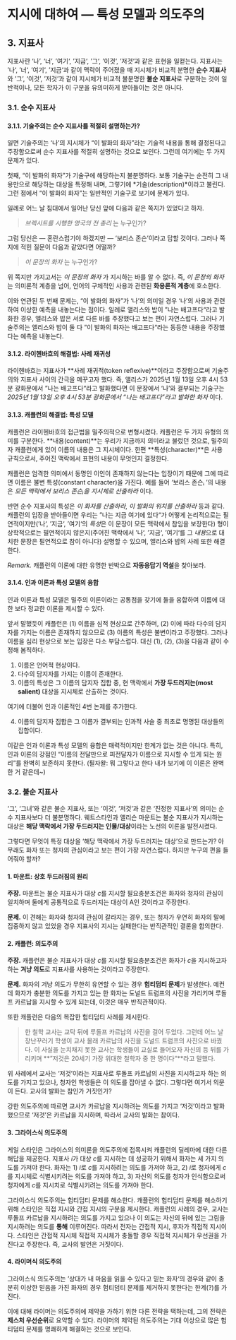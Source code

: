# 지시에 대하여 — 특성 모델과 의도주의

## 3. 지표사

지표사란 ‘나’, ‘너’, ’여기‘, ’지금‘, ’그‘, ’이것‘, ’저것‘과 같은 표현을 일컫는다. 지표사는 ’나‘, ’너‘, ’여기‘, ’지금‘과 같이 맥락이 주어졌을 때 지시체가 비교적 분명한 **순수 지표사**와 ’그’, ‘이것’, ’저것’과 같이 지시체가 비교적 불분명한 **불순 지표사**로 구분하는 것이 일반적이나, 모든 학자가 이 구분을 유의미하게 받아들이는 것은 아니다.

### 3.1. 순수 지표사

#### 3.1.1. 기술주의는 순수 지표사를 적절히 설명하는가?

일면 기술주의는 ‘나’의 지시체가 “이 발화의 화자”라는 기술적 내용을 통해 결정된다고 주장함으로써 순수 지표사를 적절히 설명하는 것으로 보인다. 그런데 여기에는 두 가지 문제가 있다.

첫째, “이 발화의 화자”가 기술구에 해당하는지 불분명하다. 보통 기술구는 순전히 그 내용만으로 해당하는 대상을 특정해 내며, 그렇기에 *기술(description)*이라고 불린다. 그런 점에서 “이 발화의 화자”는 일반적인 기술구로 보기에 문제가 있다.

일례로 어느 날 침대에서 일어난 당신 앞에 다음과 같은 쪽지가 있었다고 하자.

> *브렉시트를 시행한 영국의 전 총리* 는 누구인가?

그럼 당신은 — 혼란스럽기야 하겠지만 — ‘보리스 존슨’이라고 답할 것이다. 그러나 쪽지에 적힌 질문이 다음과 같았다면 어떨까?

> *이 문장의 화자* 는 누구인가?

위 쪽지만 가지고서는 *이 문장의 화자* 가 지시하는 바를 알 수 없다. 즉, *이 문장의 화자* 는 의미론적 계층을 넘어, 언어의 구체적인 사용과 관련된 **화용론적 계층**에 호소한다.

이와 연관된 두 번째 문제는, “이 발화의 화자”가 ‘나’의 의미일 경우 ‘나’의 사용과 관련하여 이상한 예측을 내놓는다는 점이다. 일례로 앨리스와 밥이 ”나는 배고프다“라고 발화한 경우, 앨리스와 밥은 서로 다른 바를 주장했다고 보는 편이 자연스럽다. 그러나 기술주의는 앨리스와 밥이 둘 다 ”이 발화의 화자는 배고프다“라는 동등한 내용을 주장했다는 예측을 내놓는다.


#### 3.1.2. 라이헨바흐의 해결법: 사례 재귀성

라이헨바흐는 지표사가 **사례 재귀적(token reflexive)**이라고 주장함으로써 기술주의와 지표사 사이의 간극을 메꾸고자 했다. 즉, 앨리스가 2025년 1월 13일 오후 4시 53분 광화문에서 ”나는 배고프다“라고 발화했다면 이 문장에서 ‘나’와 결부되는 기술구는 *2025년 1월 13일 오후 4시 53분 광화문에서 “나는 배고프다”라고 발화한 화자* 이다.

#### 3.1.3. 캐플런의 해결법: 특성 모델

캐플런은 라이헨바흐의 접근법을 밀주의적으로 변형시켰다. 캐플런은 두 가지 유형의 의미를 구분한다. **내용(content)**는 우리가 지금까지 의미라고 불렀던 것으로, 밀주의자 캐플런에게 있어 이름의 내용은 그 지시체이다. 한편 **특성(character)**은 사용 규칙으로서, 주어진 맥락에서 표현의 내용이 무엇인지 결정한다.

캐플런은 엄격한 의미에서 동명인 이인이 존재하지 않는다는 입장이기 때문에 그에 따르면 이름은 불변 특성(constant character)을 가진다. 예를 들어 ‘보리스 존슨ᵢ ’의 내용은 *모든 맥락에서 보리스 존슨ᵢ을 지시체로 산출하라* 이다.

반면 순수 지표사의 특성은 *이 화자를 산출하라*, *이 발화의 위치를 산출하라* 등과 같다. 캐플런의 입장을 받아들이면 우리는 ”나는 지금 여기에 있다“가 어떻게 논리적으로는 필연적이지만(’나‘, ’지금‘, ’여기‘의 *특성*은 이 문장이 모든 맥락에서 참임을 보장한다) 형이상학적으로는 필연적이지 않은지(주어진 맥락에서 ’나‘, ’지금‘, ’여기‘를 그 *내용*으로 대치한 문장은 필연적으로 참이 아니다) 설명할 수 있으며, 앨리스와 밥의 사례 또한 해결한다.

*Remark.* 캐플런의 이론에 대한 유명한 반박으로 **자동응답기 역설**을 찾아보라.

#### 3.1.4. 인과 이론과 특성 모델의 융합

인과 이론과 특성 모델은 밀주의 이론이라는 공통점을 갖기에 둘을 융합하여 이름에 대한 보다 정교한 이론을 제시할 수 있다.

앞서 말했듯이 캐플런은 (1) 이름을 심적 현상으로 간주하며, (2) 이에 따라 다수의 담지자를 가지는 이름은 존재하지 않으므로 (3) 이름의 특성은 불변이라고 주장했다. 그러나 이름을 심리 현상으로 보는 입장은 다소 부담스럽다. 대신 (1), (2), (3)을 다음과 같이 수정해 봄직하다.

1. 이름은 언어적 현상이다.
2. 다수의 담지자를 가지는 이름이 존재한다.
3. 이름의 특성은 그 이름의 담지자 집합 중, 현 맥락에서 **가장 두드러지는(most salient)** 대상을 지시체로 산출하는 것이다.

여기에 더불어 인과 이론적인 4번 논제를 추가한다.

4. 이름의 담지자 집합은 그 이름가 결부되는 인과적 사슬 중 최초로 명명된 대상들의 집합이다.

이같은 인과 이론과 특성 모델의 융합은 매력적이지만 한계가 없는 것은 아니다. 특히, 인과 이론의 강점인 “이름의 전달만으로 피전달자가 이름으로 지시할 수 있게 되는 원리”를 완벽히 보존하지 못한다. (필자왈: 뭐 그렇다고 한다 내가 보기에 이 이론은 완벽한 거 같은데~)

### 3.2. 불순 지표사

‘그’, ‘그녀’와 같은 불순 지표사, 또는 ‘이것’, ‘저것’과 같은 ‘진정한 지표사’의 의미는 순수 지표사보다 더 불분명하다. 웨트스타인과 앨리슨 마운트는 불순 지표사가 지시하는 대상은 **해당 맥락에서 가장 두드러지는 인물/대상**이라는 노선의 이론을 발전시켰다.

그렇다면 무엇이 특정 대상을 ‘해당 맥락에서 가장 두드러지는 대상’으로 만드는가? 아무래도 화자 또는 청자의 관심이라고 보는 편이 가장 자연스럽다. 하지만 누구의 편을 들어줘야 할까?

#### 1. 마운트: 상호 두드러짐의 원리

**주장.** 마운트는 불순 지표사가 대상 $c$를 지시할 필요충분조건은 화자와 청자의 관심이 일치하며 둘에게 공통적으로 두드러지는 대상이 A인 것이라고 주장한다. 

**문제.** 이 견해는 화자와 청자의 관심이 갈라지는 경우, 또는 청자가 우연히 화자의 말에 집중하지 않고 있었을 경우 지표사의 지시는 실패한다는 반직관적인 결론을 함의한다.

#### 2. 캐플런: 의도주의

**주장.** 캐플런은 불순 지표사가 대상 $c$를 지시할 필요충분조건은 화자가 $c$을 지시하고자 하는 **겨냥 의도**로 지표사를 사용하는 것이라고 주장한다.

**문제.** 화자의 겨냥 의도가 무한히 유연할 수 있는 경우 **험티덤티 문제**가 발생한다. 예컨데 화자가 충분한 의도를 가지고 있는 한 화자는 도널드 트럼프의 사진을 가리키며 루돌프 카르납을 지시할 수 있게 되는데, 이것은 매우 반직관적이다.

또한 캐플런은 다음의 복잡한 험티덤티 사례를 제시한다.

> 한 철학 교사는 교탁 뒤에 루돌프 카르납의 사진을 걸어 두었다. 그런데 어느 날 장난꾸러기 학생이 교사 몰래 카르납의 사진을 도널드 트럼프의 사진으로 바꿨다. 이 사실을 눈치채지 못한 교사는 학생들이 교실로 들어오자 자신의 등 뒤를 가리키며 **”저것은 20세기 가장 위대한 철학자 중 한 명이다“**라고 말했다.

위 사례에서 교사는 ‘저것’이라는 지표사로 루돌프 카르납의 사진을 지시하고자 하는 의도를 가지고 있으나, 청자인 학생들은 이 의도를 잡아낼 수 없다. 그렇다면 여기서 의문이 든다. 교사의 발화는 참인가 거짓인가?

강한 의도주의에 따르면 교사가 카르납을 지시하려는 의도를 가지고 ‘저것’이라고 발화했으므로 ‘저것’은 카르납을 지시하며, 따라서 교사의 발화는 참이다.

#### 3. 그라이스식 의도주의

게일 스타인은 그라이스의 의미론을 의도주의에 접목시켜 캐플런의 딜레마에 대한 다른 해답을 제공한다. 지표사 $i$가 대상 $c$를 지시하는 데 성공하기 위해서 화자는 세 가지 의도를 가져야 한다. 화자는 1) $i$로 $c$를 지시하려는 의도를 가져야 하고, 2) $i$로 청자에게 $c$를 지시체로 식별시키려는 의도를 가져야 하고, 3) 자신의 의도를 청자가 인식함으로써 청자에게 $c$를 지시치로 식별시키려는 의도를 가져야 한다.

그라이스식 의도주의는 험티덤티 문제를 해소한다. 캐플런의 험티덤티 문제를 해소하기 위해 스타인은 직접 지시와 간접 지시의 구분을 제시한다. 캐플런의 사례의 경우, 교사는 루돌프 카르납을 지시하려는 의도를 가지고 있으나 이 의도는 자신의 뒤에 있는 그림을 지시하려는 의도를 **통해** 이루어진다. 따라서 전자는 간접적 지시, 후자가 직접적 지시이다. 스타인은 간접적 지시체 직접적 지시체가 충돌할 경우 직접적 지시체가 우선권을 가진다고 주장한다. 즉, 교사의 발언은 거짓이다.

#### 4. 라이머식 의도주의

그라이스식 의도주의는 ’상대가 내 마음을 읽을 수 있다고 믿는 화자‘의 경우와 같이 충분히 이상한 믿음을 가진 화자의 경우 험티덤티 문제를 제거하지 못한다는 한계(?)를 가진다.

이에 대해 라이머는 의도주의에 제약을 가하기 위한 다른 전략을 택하는데, 그의 전략은 **제스처 우선순위**로 요약할 수 있다. 라이머의 제약된 의도주의는 기대 이상으로 많은 험티덤티 문제를 명쾌하게 해결하는 것으로 보인다.